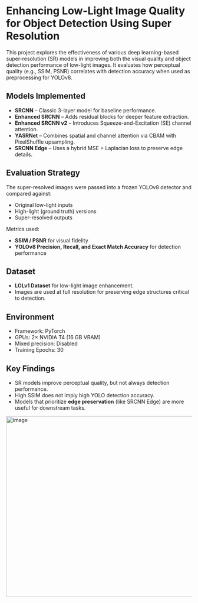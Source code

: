 # Enhancing Low-Light Image Quality for Object Detection Using Super Resolution

This project explores the effectiveness of various deep learning-based super-resolution (SR) models in improving both the visual quality and object detection performance of low-light images. It evaluates how perceptual quality (e.g., SSIM, PSNR) correlates with detection accuracy when used as preprocessing for YOLOv8.

## Models Implemented

- **SRCNN** – Classic 3-layer model for baseline performance.
- **Enhanced SRCNN** – Adds residual blocks for deeper feature extraction.
- **Enhanced SRCNN v2** – Introduces Squeeze-and-Excitation (SE) channel attention.
- **YASRNet** – Combines spatial and channel attention via CBAM with PixelShuffle upsampling.
- **SRCNN Edge** – Uses a hybrid MSE + Laplacian loss to preserve edge details.

## Evaluation Strategy

The super-resolved images were passed into a frozen YOLOv8 detector and compared against:

- Original low-light inputs
- High-light (ground truth) versions
- Super-resolved outputs

Metrics used:
- **SSIM / PSNR** for visual fidelity
- **YOLOv8 Precision, Recall, and Exact Match Accuracy** for detection performance

## Dataset

- **LOLv1 Dataset** for low-light image enhancement.
- Images are used at full resolution for preserving edge structures critical to detection.

## Environment

- Framework: PyTorch
- GPUs: 2× NVIDIA T4 (16 GB VRAM)
- Mixed precision: Disabled
- Training Epochs: 30

## Key Findings

- SR models improve perceptual quality, but not always detection performance.
- High SSIM does not imply high YOLO detection accuracy.
- Models that prioritize **edge preservation** (like SRCNN Edge) are more useful for downstream tasks.

<img width="716" height="489" alt="image" src="https://github.com/user-attachments/assets/40f0f331-4654-4a01-8103-4db2094795ed" />



